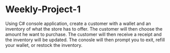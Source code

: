 # Weekly-Project-1
Using C# console application,  create a customer with a wallet and an inventory of what the store has to offer. 
The customer will then choose the amount he want to purchase. The customer will then receive a receipt and the inventory will be updated. 
The conosle will then prompt you to exit, refill your wallet, or restock the inventory.
